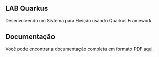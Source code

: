 

## LAB Quarkus
Desenvolvendo um Sistema para Eleição
usando Quarkus Framework


## Documentação

Você pode encontrar a documentação completa em formato PDF [aqui](Aula%20-%20Desenvolvendo%20um%20Sistema%20para%20Eleição%20Usando%20Quarkus%20Framework.pdf).
